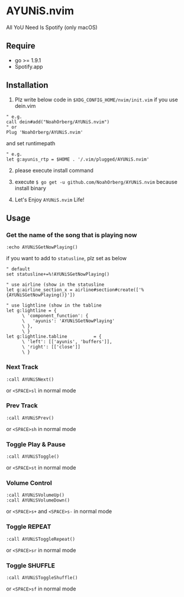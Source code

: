 # AYUNiS.nvim
All YoU Need Is Spotify (only macOS)

## Require
- go >= 1.9.1
- Spotify.app

## Installation
1. Plz write below code in `$XDG_CONFIG_HOME/nvim/init.vim` if you use dein.vim
``` vim
" e.g.
call dein#add("NoahOrberg/AYUNiS.nvim")
" or
Plug 'NoahOrberg/AYUNiS.nvim'
```
and set runtimepath
``` vim
" e.g.
let g:ayunis_rtp = $HOME . '/.vim/plugged/AYUNiS.nvim'
```

2. please execute install command

3. execute `$ go get -u github.com/NoahOrberg/AYUNiS.nvim` because install binary

4. Let's Enjoy `AYUNiS.nvim` Life!

## Usage
### Get the name of the song that is playing now
``` vim
:echo AYUNiSGetNowPlaying()
```
if you want to add to `statusline`, plz set as below
``` vim
" default
set statusline+=%!AYUNiSGetNowPlaying()

" use airline (show in the statusline
let g:airline_section_x = airline#section#create(['%{AYUNiSGetNowPlaying()}'])

" use lightline (show in the tabline
let g:lightline = {
      \ 'component_function': {
      \   'ayunis': 'AYUNiSGetNowPlaying'
      \ },
      \ }
let g:lightline.tabline          = {
      \ 'left': [['ayunis', 'buffers']],
      \ 'right': [['close']]
      \ }
```

### Next Track
``` vim
:call AYUNiSNext()
```
or `<SPACE>sl` in normal mode

### Prev Track
``` vim
:call AYUNiSPrev()
```
or `<SPACE>sh` in normal mode

### Toggle Play & Pause
``` vim
:call AYUNiSToggle()
```
or `<SPACE>st` in normal mode

### Volume Control
``` vim
:call AYUNiSVolumeUp()
:call AYUNiSVolumeDown()
```
or `<SPACE>s+` and `<SPACE>s-` in normal mode

### Toggle REPEAT
``` vim
:call AYUNiSToggleRepeat()
```
or `<SPACE>sr` in normal mode

### Toggle SHUFFLE
``` vim
:call AYUNiSToggleShuffle()
```
or `<SPACE>sf` in normal mode

